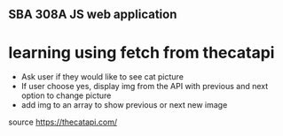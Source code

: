 ## SBA 308A JS web application
# learning using fetch from thecatapi

- Ask user if they would like to see cat picture
- If user choose yes, display img from the API with previous and next option to change picture
- add img to an array to show previous or next new image

source https://thecatapi.com/